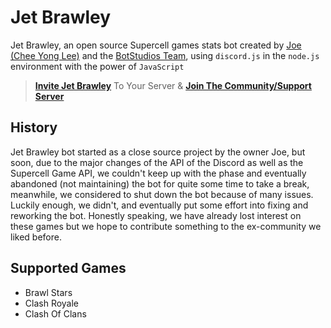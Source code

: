 # Jet Brawley
Jet Brawley, an open source Supercell games stats bot created by [Joe (Chee Yong Lee)](https://github.com/joeleeofficial) and the [BotStudios Team](https://github.com/BotStudios), using `discord.js` in the `node.js` environment with the power of `JavaScript`

> [**Invite Jet Brawley**](https://discord.com/oauth2/authorize?client_id=792311725181239307&scope=bot%20applications.commands) To Your Server & [**Join The Community/Support Server**](https://discord.gg/Q9eMTRM3PH)

## History
Jet Brawley bot started as a close source project by the owner Joe, but soon, due to the major changes of the API of the Discord as well as the Supercell Game API, we couldn't keep up with the phase and eventually abandoned (not maintaining) the bot for quite some time to take a break, meanwhile, we considered to shut down the bot because of many issues. Luckily enough, we didn't, and eventually put some effort into fixing and reworking the bot. Honestly speaking, we have already lost interest on these games but we hope to contribute something to the ex-community we liked before.

## Supported Games
- Brawl Stars
- Clash Royale
- Clash Of Clans

